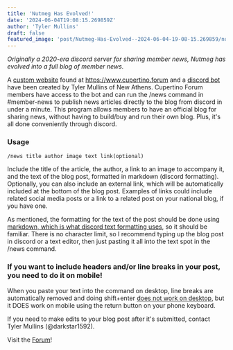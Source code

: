 ```yaml
---
title: 'Nutmeg Has Evolved!'
date: '2024-06-04T19:08:15.269859Z'
author: 'Tyler Mullins'
draft: false
featured_image: 'post/Nutmeg-Has-Evolved--2024-06-04-19-08-15.269859/nutmeg_logo_Nero_AI_Standard.webp'
---
```

*Originally a 2020-era discord server for sharing member news, Nutmeg has evolved into a full blog of member news.*

A [custom website](https://github.com/CupertinoAlliance/CupertinoAlliance.github.io) found at https://www.cupertino.forum and a [discord bot](https://github.com/NewAthensGov/DiscordBlog) have been created by Tyler Mullins of New Athens. Cupertino Forum members have access to the bot and can run the /news command in #member-news to publish news articles directly to the blog from discord in under a minute.
This program allows members to have an official blog for sharing news, without having to build/buy and run their own blog. Plus, it's all done conveniently through discord.

### Usage
`/news title author image text link(optional)`

Include the title of the article, the author, a link to an image to accompany it, and the text of the blog post, formatted in markdown (discord formatting). Optionally, you can also include an external link, which will be automatically included at the bottom of the blog post. Examples of links could include related social media posts or a link to a related post on your national blog, if you have one.

As mentioned, the formatting for the text of the post should be done using [markdown, which is what discord text formatting uses](https://support.discord.com/hc/en-us/articles/210298617-Markdown-Text-101-Chat-Formatting-Bold-Italic-Underline), so it should be familiar. There is no character limit, so I recommend typing up the blog post in discord or a text editor, then just pasting it all into the text spot in the /news command.

### If you want to include headers and/or line breaks in your post, you need to do it on mobile!
When you paste your text into the command on desktop, line breaks are automatically removed and doing shift+enter [does not work on desktop](https://github.com/discord/discord-api-docs/issues/2381), but it DOES work on mobile using the return button on your phone keyboard. 

If you need to make edits to your blog post after it's submitted, contact Tyler Mullins (@darkstar1592).

Visit the [Forum](https://discord.cupertinoalliance.com)!

